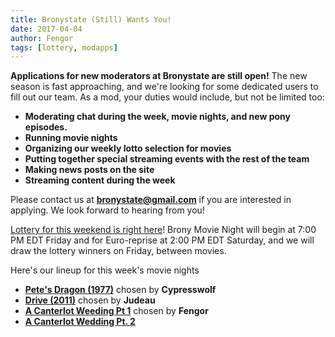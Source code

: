 ```yaml
---
title: Bronystate (Still) Wants You!
date: 2017-04-04
author: Fengor
tags: [lottery, modapps]
---
```


**Applications for new moderators at Bronystate are still open!** The new season is fast approaching, and we're looking for some dedicated users to fill out our team. As a mod, your duties would include, but not be limited too:

 - **Moderating chat during the week, movie nights, and new pony episodes.**
 - **Running movie nights**
 - **Organizing our weekly lotto selection for movies**
 - **Putting together special streaming events with the rest of the team**
 - **Making news posts on the site**
 - **Streaming content during the week**
 
Please contact us at **bronystate@gmail.com** if you are interested in applying. We look forward to hearing from you!

[Lottery for this weekend is right here][lotto]! Brony Movie Night will begin at 7:00 PM EDT Friday and for Euro-reprise at 2:00 PM EDT Saturday, and we will draw the lottery winners on Friday, between movies.

Here's our lineup for this week's movie nights

 - **[Pete's Dragon (1977)][m1]** chosen by **Cypresswolf**
 - **[Drive (2011)][m2]** chosen by **Judeau**
 - **[A Canterlot Weeding Pt 1][p1]** chosen by **Fengor**
 - **[A Canterlot Wedding Pt. 2][p2]**
 
[m1]: http://www.imdb.com/title/tt0076538/
[m2]: http://www.imdb.com/title/tt0780504/
[p1]: http://www.imdb.com/title/tt2303843/
[p2]: http://www.imdb.com/title/tt2303845/
[lotto]: https://bronystate.typeform.com/to/jnJggG
